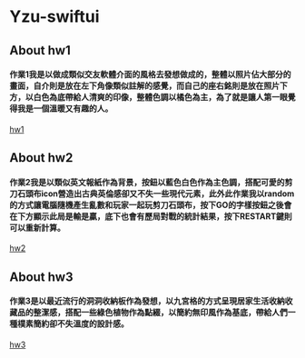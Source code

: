 # Yzu-swiftui
## About hw1
#### 作業1我是以做成類似交友軟體介面的風格去發想做成的，整體以照片佔大部分的畫面，自介則是放在左下角像類似註解的感覺，而自己的座右銘則是放在照片下方，以白色為底帶給人清爽的印像，整體色調以橘色為主，為了就是讓人第一眼覺得我是一個溫暖又有趣的人。
[hw1](https://github.com/AmilyC/Yzu-swiftui/blob/main/hw1.md)
## About hw2
#### 作業2我是以類似英文報紙作為背景，按鈕以藍色白色作為主色調，搭配可愛的剪刀石頭布icon營造出古典英倫感卻又不失一些現代元素，此外此作業我以random的方式讓電腦隨機產生亂數和玩家一起玩剪刀石頭布，按下GO的字樣按鈕之後會在下方顯示此局是輸是贏，底下也會有歷局對戰的統計結果，按下RESTART鍵則可以重新計算。
[hw2](https://github.com/AmilyC/Yzu-swiftui/blob/main/HW2.md)
## About hw3
#### 作業3是以最近流行的洞洞收納板作為發想，以九宮格的方式呈現居家生活收納收藏品的整潔感，搭配一些綠色植物作為點綴，以簡約無印風作為基底，帶給人們一種樸素簡約卻不失溫度的設計感。
[hw3](https://github.com/AmilyC/Yzu-swiftui/blob/main/HW3.md)


